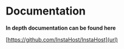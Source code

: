 # Documentation

**In depth documentation can be found here**

[https://github.com/InstaHost/InstaHost](url)
